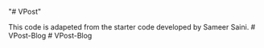 "# VPost" 

This code is adapeted from the starter code developed by Sameer Saini.
#   V P o s t - B l o g  
 #   V P o s t - B l o g  
 